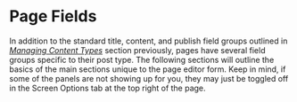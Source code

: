 # Page Fields

In addition to the standard title, content, and publish field groups outlined in [*Managing Content Types*](managing_content_types.md) section previously, pages have several field groups specific to their post type. The following sections will outline the basics of the main sections unique to the page editor form. Keep in mind, if some of the panels are not showing up for you, they may just be toggled off in the Screen Options tab at the top right of the page.